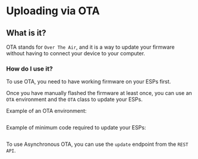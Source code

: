 <script setup>
import Alerts from '../../vue/alerts/Alerts.vue'
import ImageCard from '../../vue/images/ImageComponent.vue'
import { image_settings } from '../../static/image_settings'
import { alerts } from '../../static/alerts'
</script>

# Uploading via OTA

## What is it?

OTA stands for `Over The Air`, and it is a way to update your firmware without having to connect your device to your computer.

### How do I use it?

To use OTA, you need to have working firmware on your ESPs first.

Once you have manually flashed the firmware at least once, you can use an `OTA` environment and the `OTA` class to update your ESPs.

Example of an OTA environment:

```ini
```

Example of minimum code required to update your ESPs:

```cpp
```

To use Asynchronous OTA, you can use the `update` endpoint from the `REST API`.


